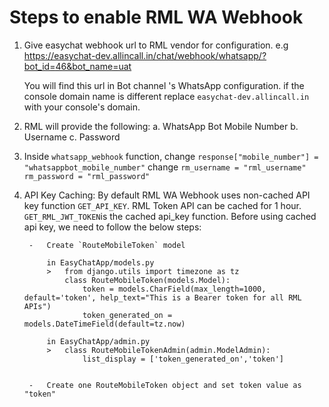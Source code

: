 # Steps to enable RML WA Webhook

1. Give easychat webhook url to RML vendor for configuration.
    e.g https://easychat-dev.allincall.in/chat/webhook/whatsapp/?bot_id=46&bot_name=uat

    You will find this url in Bot channel 's WhatsApp configuration.
    if the console domain name is different replace `easychat-dev.allincall.in` with your console's domain.

2. RML will provide the following:
    a. WhatsApp Bot Mobile Number
    b. Username
    c. Password

3. Inside `whatsapp_webhook` function,
    change  `response["mobile_number"] = "whatsappbot_mobile_number"`
    change  `rm_username = "rml_username"`
            `rm_password = "rml_password"`

4. API Key Caching:
    By default RML WA Webhook uses non-cached API key function `GET_API_KEY`.
    RML Token API can be cached for 1 hour. 
    `GET_RML_JWT_TOKEN`is the cached api_key function.
    Before using cached api key, we need to follow the below steps:

        -   Create `RouteMobileToken` model

            in EasyChatApp/models.py
            >   from django.utils import timezone as tz
                class RouteMobileToken(models.Model):
                    token = models.CharField(max_length=1000, default='token', help_text="This is a Bearer token for all RML APIs")
                    token_generated_on = models.DateTimeField(default=tz.now)

            in EasyChatApp/admin.py
            >   class RouteMobileTokenAdmin(admin.ModelAdmin):
                    list_display = ['token_generated_on','token']


        -   Create one RouteMobileToken object and set token value as "token"


